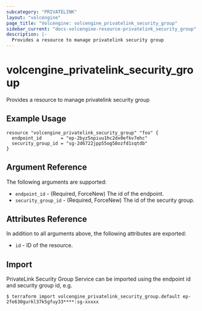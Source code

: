 ```yaml
---
subcategory: "PRIVATELINK"
layout: "volcengine"
page_title: "Volcengine: volcengine_privatelink_security_group"
sidebar_current: "docs-volcengine-resource-privatelink_security_group"
description: |-
  Provides a resource to manage privatelink security group
---
```

# volcengine_privatelink_security_group
Provides a resource to manage privatelink security group
## Example Usage
```hcl
resource "volcengine_privatelink_security_group" "foo" {
  endpoint_id       = "ep-2byz5npiuu1hc2dx0efkv7ehc"
  security_group_id = "sg-2d6722jpp55og58ozfd1sqtdb"
}
```
## Argument Reference
The following arguments are supported:
* `endpoint_id` - (Required, ForceNew) The id of the endpoint.
* `security_group_id` - (Required, ForceNew) The id of the security group.

## Attributes Reference
In addition to all arguments above, the following attributes are exported:
* `id` - ID of the resource.



## Import
PrivateLink Security Group Service can be imported using the endpoint id and security group id, e.g.
```
$ terraform import volcengine_privatelink_security_group.default ep-2fe630gurkl37k5gfuy33****:sg-xxxxx
```

